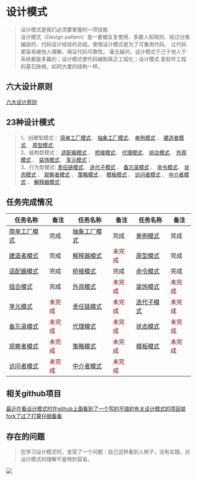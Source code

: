 # 设计模式

> 设计模式是我们必须要掌握的一项技能 <br>
> 设计模式（Design pattern）是一套被反复使用、多数人知晓的、经过分类编目的、代码设计经验的总结。使用设计模式是为了可重用代码、
> 让代码更容易被他人理解、保证代码可靠性。 毫无疑问，设计模式于己于他人于系统都是多赢的；设计模式使代码编制真正工程化；设计模式
> 是软件工程的基石脉络，如同大厦的结构一样。


## 六大设计原则

[六大设计原则](https://github.com/lzh984294471/designPattern/tree/master/principle)

## 23种设计模式

> 1、创建型模式：
> [简单工厂模式](https://github.com/lzh984294471/designPattern/tree/master/simpleFactory)、 
> [抽象工厂模式](https://github.com/lzh984294471/designPattern/tree/master/abstractFactory)、 
> [单例模式](https://github.com/lzh984294471/designPattern/tree/master/simgleton) 、
> [建造者模式](https://github.com/lzh984294471/designPattern/tree/master/Builder)、 
> [原型模式](https://github.com/lzh984294471/designPattern/tree/master/Prototype); <br>
> 2、结构型模式：
> [适配器模式](https://github.com/lzh984294471/designPattern/tree/master/adapter) 、
> [桥接模式](https://github.com/lzh984294471/designPattern/tree/master/bridge)、
> [代理模式](https://github.com/lzh984294471/designPattern/tree/master/proxy)、
> [组合模式](https://github.com/lzh984294471/designPattern/tree/master/composite)、
> [外观模式](https://github.com/lzh984294471/designPattern/tree/master/facade) 、
> [装饰模式](https://github.com/lzh984294471/designPattern/tree/master/decorate)、 
> [享元模式](https://github.com/lzh984294471/designPattern/tree/master/flyweight)；<br> 
> 3、行为型模式:
> [责任链模式](https://github.com/lzh984294471/designPattern/tree/master/handler)、 
> [迭代子模式](https://github.com/lzh984294471/designPattern/tree/master/iterator) 、
> [备忘录模式](https://github.com/lzh984294471/designPattern/tree/master/memento) 、
> [命令模式](https://github.com/lzh984294471/designPattern/tree/master/command)、
> [状态模式](https://github.com/lzh984294471/designPattern/tree/master/state) 、
> [观察者模式](https://github.com/lzh984294471/designPattern/tree/master/observer) 、
> [策略模式](https://github.com/lzh984294471/designPattern/tree/master/strategy) 、
> [模板模式](https://github.com/lzh984294471/designPattern/tree/master/template) 、
> [访问者模式](https://github.com/lzh984294471/designPattern/tree/master/visitor) 、
> [中介者模式](https://github.com/lzh984294471/designPattern/tree/master/mediator) 、
> [解释器模式](https://github.com/lzh984294471/designPattern/tree/master/interpreter);

## 任务完成情况
<table>
<thead>
<tr>
<th>任务名称</th><th>备注</th>
<th>任务名称</th><th>备注</th>
<th>任务名称</th><th>备注</th>
</tr>
</thead>
<tbody>
<tr>
<td>
<a href="https://github.com/lzh984294471/designPattern/tree/master/simpleFactory">简单工厂模式</a>
</td><td>完成</td>
<td>
<a href="https://github.com/lzh984294471/designPattern/tree/master/abstractFactory">抽象工厂模式</a>
</td><td>完成</td>
<td>
<a href="https://github.com/lzh984294471/designPattern/tree/master/simgleton">单例模式</a>
</td><td>完成</td>
</tr><tr>
<td>
<a href="https://github.com/lzh984294471/designPattern/tree/master/Builder">建造者模式</a>
</td><td>完成</td>
<td>
<a href="https://github.com/lzh984294471/designPattern/tree/master/interpreter">解释器模式</a>
</td><td><font style="color:rgb(139, 0, 0)">未完成</font></td>
<td>
<a href="https://github.com/lzh984294471/designPattern/tree/master/Prototype">原型模式</a>
</td><td>完成</td>
</tr><tr>
<td>
<a href="https://github.com/lzh984294471/designPattern/tree/master/adapter">适配器模式</a>
</td><td>完成</td>
<td>
<a href="https://github.com/lzh984294471/designPattern/tree/master/bridge">桥接模式</a>
</td><td>完成</td>
<td>
<a href="https://github.com/lzh984294471/designPattern/tree/master/command">命令模式</a>
</td><td>完成</td>
</tr><tr>
<td>
<a href="https://github.com/lzh984294471/designPattern/tree/master/composite">组合模式</a>
</td><td>完成</td>
<td>
<a href="https://github.com/lzh984294471/designPattern/tree/master/facade">外观模式</a>
</td><td><font style="color:rgb(139, 0, 0)">未完成</font></td>
<td>
<a href="https://github.com/lzh984294471/designPattern/tree/master/decorate">装饰模式</a>
</td><td><font style="color:rgb(139, 0, 0)">未完成</font></td>
</tr><tr>
<td>
<a href="https://github.com/lzh984294471/designPattern/tree/master/flyweight">享元模式</a>
</td><td><font style="color:rgb(139, 0, 0)">未完成</font></td>
<td>
<a href="https://github.com/lzh984294471/designPattern/tree/master/handler">责任链模式</a>
</td><td><font style="color:rgb(139, 0, 0)">未完成</font></td>
<td>
<a href="https://github.com/lzh984294471/designPattern/tree/master/iterator">迭代子模式</a>
</td><td><font style="color:rgb(139, 0, 0)">未完成</font></td>
</tr><tr>
<td>
<a href="https://github.com/lzh984294471/designPattern/tree/master/memento">备忘录模式</a>
</td><td><font style="color:rgb(139, 0, 0)">未完成</font></td>
<td>
<a href="https://github.com/lzh984294471/designPattern/tree/master/proxy">代理模式</a>
</td><td><font style="color:rgb(139, 0, 0)">未完成</font></td>
<td>
<a href="https://github.com/lzh984294471/designPattern/tree/master/state">状态模式</a>
</td><td><font style="color:rgb(139, 0, 0)">未完成</font></td>
</tr><tr>
<td>
<a href="https://github.com/lzh984294471/designPattern/tree/master/observer">观察者模式</a>
</td><td><font style="color:rgb(139, 0, 0)">未完成</font></td>
<td>
<a href="https://github.com/lzh984294471/designPattern/tree/master/strategy">策略模式</a>
</td><td><font style="color:rgb(139, 0, 0)">未完成</font></td>
<td>
<a href="https://github.com/lzh984294471/designPattern/tree/master/template">模板模式</a>
</td><td><font style="color:rgb(139, 0, 0)">未完成</font></td>
</tr><tr>
<td>
<a href="https://github.com/lzh984294471/designPattern/tree/master/visitor">访问者模式</a>
</td><td><font style="color:rgb(139, 0, 0)">未完成</font></td>
<td>
<a href="https://github.com/lzh984294471/designPattern/tree/master/mediator">中介者模式</a>
</td><td><font style="color:rgb(139, 0, 0)">未完成</font></td>
</tr>
</tbody>
</table>

## 相关github项目

[最近在看设计模式时在github上面看到了一个写的不错的有关设计模式的项目就fork了过了打算仔细看看](https://github.com/lzh-fork/DPModel)
## 存在的问题
> 在学习设计模式时，发现了一个问题：自己这样看别人例子，没有实践，对设计模式的理解不是特别容易。


<img src="https://raw.githubusercontent.com/lzh984294471/designPattern/master/pics/head.jpg">
